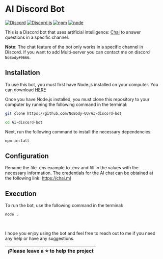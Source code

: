 # AI Discord Bot

[![Discord](https://img.shields.io/discord/644672989014523940.svg)](https://discord.gg/MqNKpdrGjw)
[![Discord.js](https://img.shields.io/badge/Discord.js-v14-blueviolet)](https://discord.js.org)
[![npm](https://img.shields.io/npm/v/npm.svg)](https://www.npmjs.com/)
[![node](https://img.shields.io/node/v/discord.js.svg)](https://nodejs.org/)


This is a Discord bot that uses artificial intelligence: [Chai](https://chai.ml) to answer questions in a specific channel.

__**Note:**__ The chat feature of the bot only works in a specific channel in Discord. If you want to add Multi-server you can contact me on discord `NoBody#9666`.

## Installation

To use this bot, you must first have Node.js installed on your computer. You can download [HERE](https://nodejs.org/en/download/)

Once you have Node.js installed, you must clone this repository to your computer by running the following command in the terminal:

```bash
git clone https://github.com/NoBody-UU/AI-discord-bot
```
```bash
cd AI-discord-bot
```

Next, run the following command to install the necessary dependencies:

```bash
npm install
```


## Configuration
Rename the file .env.example to .env and fill in the values with the necessary information. The credentials for the AI chat can be obtained at the following link: https://chai.ml

## Execution
To run the bot, use the following command in the terminal:

```bash
node .
```
<br />

I hope you enjoy using the bot and feel free to reach out to me if you need any help or have any suggestions.


| ¡Please leave a ⭐ to help the project|
|----------------------------------------------|